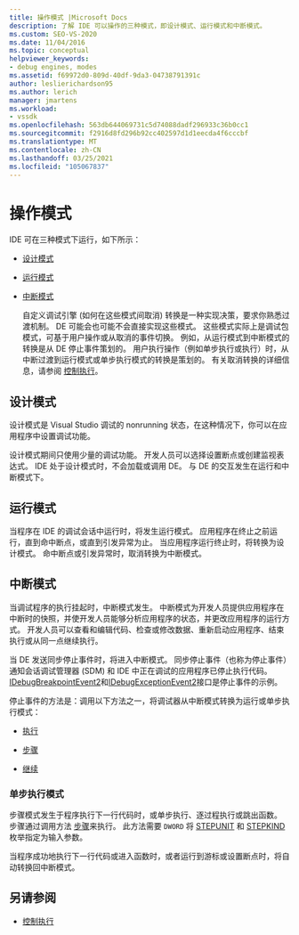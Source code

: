 ```yaml
---
title: 操作模式 |Microsoft Docs
description: 了解 IDE 可以操作的三种模式，即设计模式、运行模式和中断模式。
ms.custom: SEO-VS-2020
ms.date: 11/04/2016
ms.topic: conceptual
helpviewer_keywords:
- debug engines, modes
ms.assetid: f69972d0-809d-40df-9da3-04738791391c
author: leslierichardson95
ms.author: lerich
manager: jmartens
ms.workload:
- vssdk
ms.openlocfilehash: 563db644069731c5d74088dadf296933c36b0cc1
ms.sourcegitcommit: f2916d8fd296b92cc402597d1d1eecda4f6cccbf
ms.translationtype: MT
ms.contentlocale: zh-CN
ms.lasthandoff: 03/25/2021
ms.locfileid: "105067837"
---
```

# <a name="operational-modes"></a>操作模式
IDE 可在三种模式下运行，如下所示：

- [设计模式](#vsconoperationalmodesanchor1)

- [运行模式](#vsconoperationalmodesanchor2)

- [中断模式](#vsconoperationalmodesanchor3)

  自定义调试引擎 (如何在这些模式间取消) 转换是一种实现决策，要求你熟悉过渡机制。 DE 可能会也可能不会直接实现这些模式。 这些模式实际上是调试包模式，可基于用户操作或从取消的事件切换。 例如，从运行模式到中断模式的转换是从 DE 停止事件策划的。 用户执行操作（例如单步执行或执行）时，从中断过渡到运行模式或单步执行模式的转换是策划的。 有关取消转换的详细信息，请参阅 [控制执行](../../extensibility/debugger/control-of-execution.md)。

## <a name="design-mode"></a><a name="vsconoperationalmodesanchor1"></a> 设计模式
 设计模式是 Visual Studio 调试的 nonrunning 状态，在这种情况下，你可以在应用程序中设置调试功能。

 设计模式期间只使用少量的调试功能。 开发人员可以选择设置断点或创建监视表达式。 IDE 处于设计模式时，不会加载或调用 DE。 与 DE 的交互发生在运行和中断模式下。

## <a name="run-mode"></a><a name="vsconoperationalmodesanchor2"></a> 运行模式
 当程序在 IDE 的调试会话中运行时，将发生运行模式。 应用程序在终止之前运行，直到命中断点，或直到引发异常为止。 当应用程序运行终止时，将转换为设计模式。 命中断点或引发异常时，取消转换为中断模式。

## <a name="break-mode"></a><a name="vsconoperationalmodesanchor3"></a> 中断模式
 当调试程序的执行挂起时，中断模式发生。 中断模式为开发人员提供应用程序在中断时的快照，并使开发人员能够分析应用程序的状态，并更改应用程序的运行方式。 开发人员可以查看和编辑代码、检查或修改数据、重新启动应用程序、结束执行或从同一点继续执行。

 当 DE 发送同步停止事件时，将进入中断模式。 同步停止事件（也称为停止事件）通知会话调试管理器 (SDM) 和 IDE 中正在调试的应用程序已停止执行代码。 [IDebugBreakpointEvent2](../../extensibility/debugger/reference/idebugbreakpointevent2.md)和[IDebugExceptionEvent2](../../extensibility/debugger/reference/idebugexceptionevent2.md)接口是停止事件的示例。

 停止事件的方法是：调用以下方法之一，将调试器从中断模式转换为运行或单步执行模式：

- [执行](../../extensibility/debugger/reference/idebugprocess3-execute.md)

- [步骤](../../extensibility/debugger/reference/idebugprocess3-step.md)

- [继续](../../extensibility/debugger/reference/idebugprocess3-continue.md)

### <a name="step-mode"></a><a name="vsconoperationalmodesanchor4"></a> 单步执行模式
 步骤模式发生于程序执行下一行代码时，或单步执行、逐过程执行或跳出函数。 步骤通过调用方法 [步骤](../../extensibility/debugger/reference/idebugprocess3-step.md)来执行。 此方法需要 `DWORD` 将 [STEPUNIT](../../extensibility/debugger/reference/stepunit.md) 和 [STEPKIND](../../extensibility/debugger/reference/stepkind.md) 枚举指定为输入参数。

 当程序成功地执行下一行代码或进入函数时，或者运行到游标或设置断点时，将自动转换回中断模式。

## <a name="see-also"></a>另请参阅
- [控制执行](../../extensibility/debugger/control-of-execution.md)
